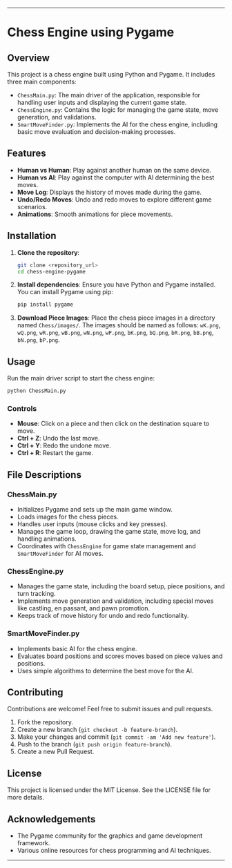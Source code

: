 
---

# Chess Engine using Pygame

## Overview
This project is a chess engine built using Python and Pygame. It includes three main components:
- `ChessMain.py`: The main driver of the application, responsible for handling user inputs and displaying the current game state.
- `ChessEngine.py`: Contains the logic for managing the game state, move generation, and validations.
- `SmartMoveFinder.py`: Implements the AI for the chess engine, including basic move evaluation and decision-making processes.

## Features
- **Human vs Human**: Play against another human on the same device.
- **Human vs AI**: Play against the computer with AI determining the best moves.
- **Move Log**: Displays the history of moves made during the game.
- **Undo/Redo Moves**: Undo and redo moves to explore different game scenarios.
- **Animations**: Smooth animations for piece movements.

## Installation
1. **Clone the repository**:
   ```bash
   git clone <repository_url>
   cd chess-engine-pygame
   ```

2. **Install dependencies**:
   Ensure you have Python and Pygame installed. You can install Pygame using pip:
   ```bash
   pip install pygame
   ```

3. **Download Piece Images**:
   Place the chess piece images in a directory named `Chess/images/`. The images should be named as follows: `wK.png`, `wQ.png`, `wR.png`, `wB.png`, `wN.png`, `wP.png`, `bK.png`, `bQ.png`, `bR.png`, `bB.png`, `bN.png`, `bP.png`.

## Usage
Run the main driver script to start the chess engine:
```bash
python ChessMain.py
```

### Controls
- **Mouse**: Click on a piece and then click on the destination square to move.
- **Ctrl + Z**: Undo the last move.
- **Ctrl + Y**: Redo the undone move.
- **Ctrl + R**: Restart the game.

## File Descriptions
### ChessMain.py
- Initializes Pygame and sets up the main game window.
- Loads images for the chess pieces.
- Handles user inputs (mouse clicks and key presses).
- Manages the game loop, drawing the game state, move log, and handling animations.
- Coordinates with `ChessEngine` for game state management and `SmartMoveFinder` for AI moves.

### ChessEngine.py
- Manages the game state, including the board setup, piece positions, and turn tracking.
- Implements move generation and validation, including special moves like castling, en passant, and pawn promotion.
- Keeps track of move history for undo and redo functionality.

### SmartMoveFinder.py
- Implements basic AI for the chess engine.
- Evaluates board positions and scores moves based on piece values and positions.
- Uses simple algorithms to determine the best move for the AI.

## Contributing
Contributions are welcome! Feel free to submit issues and pull requests.

1. Fork the repository.
2. Create a new branch (`git checkout -b feature-branch`).
3. Make your changes and commit (`git commit -am 'Add new feature'`).
4. Push to the branch (`git push origin feature-branch`).
5. Create a new Pull Request.

## License
This project is licensed under the MIT License. See the LICENSE file for more details.

## Acknowledgements
- The Pygame community for the graphics and game development framework.
- Various online resources for chess programming and AI techniques.

---